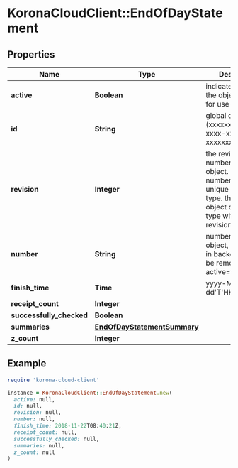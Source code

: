 # KoronaCloudClient::EndOfDayStatement

## Properties

| Name | Type | Description | Notes |
| ---- | ---- | ----------- | ----- |
| **active** | **Boolean** | indicates whether the object is active for use or not | [optional][readonly] |
| **id** | **String** | global object uuid (xxxxxxxx-xxxx-xxxx-xxxx-xxxxxxxxxxxx) | [optional] |
| **revision** | **Integer** | the revision number of the object. revision numbers are unique per object-type. there is is no object of the same type with identical revision numbers. | [optional][readonly] |
| **number** | **String** | number of the object, like it is set in backoffice; will be removed when active&#x3D;false | [optional] |
| **finish_time** | **Time** | yyyy-MM-dd&#39;T&#39;HH:mm:ssXXX | [optional] |
| **receipt_count** | **Integer** |  | [optional] |
| **successfully_checked** | **Boolean** |  | [optional] |
| **summaries** | [**EndOfDayStatementSummary**](EndOfDayStatementSummary.md) |  | [optional] |
| **z_count** | **Integer** |  | [optional] |

## Example

```ruby
require 'korona-cloud-client'

instance = KoronaCloudClient::EndOfDayStatement.new(
  active: null,
  id: null,
  revision: null,
  number: null,
  finish_time: 2018-11-22T08:40:21Z,
  receipt_count: null,
  successfully_checked: null,
  summaries: null,
  z_count: null
)
```

